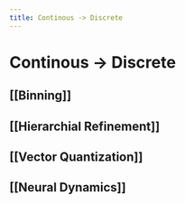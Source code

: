```yaml
---
title: Continous -> Discrete
---
```


# Continous -> Discrete

## [[Binning]]

## [[Hierarchial Refinement]]

## [[Vector Quantization]]

## [[Neural Dynamics]]









